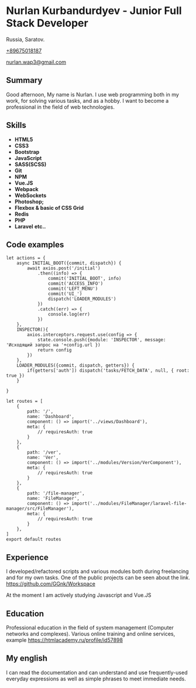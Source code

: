 # Nurlan Kurbandurdyev - Junior Full Stack Developer
Russia, Saratov.

<a href="tel:+89675018187" title="Mobile phone">+89675018187</a>

<a href="mailto:nurlan.wap3@gmail.com" title="E-mail">nurlan.wap3@gmail.com</a> 

## Summary
Good afternoon,
My name is Nurlan.
I use web programming both in my work, for solving various tasks, and as a hobby.
I want to become a professional in the field of web technologies.

## Skills

- **HTML5**
- **CSS3**
- **Bootstrap**
- **JavaScript**
- **SASS(SCSS)**
- **Git**
- **NPM**
- **Vue.JS**
- **Webpack**
- **WebSockets**
- **Photoshop;**
- **Flexbox & basic of CSS Grid**
- **Redis**
- **PHP**
- **Laravel**
 **etc..**

## Code examples
```
let actions = {
    async INITIAL_BOOT({commit, dispatch}) {
        await axios.post('/initial')
            .then((info) => {
                commit('INITIAL_BOOT', info)
                commit('ACCESS_INFO')
                commit('LEFT_MENU')
                commit('UI_')
                dispatch('LOADER_MODULES')
            })
            .catch((err) => {
                console.log(err)
            })
    },
    INSPECTOR(){
        axios.interceptors.request.use(config => {
            state.console.push({module: 'INSPECTOR', message: 'Исходящий запрос на '+config.url })
            return config
        })
    },
    LOADER_MODULES({commit, dispatch, getters}) {
        if(getters['auth']) dispatch('tasks/FETCH_DATA', null, { root: true })
    }

}
```
```
let routes = [
    {
        path: '/',
        name: 'Dashboard',
        component: () => import('../views/Dashboard'),
        meta: {
            // requiresAuth: true
        }
    },
    {
        path: '/ver',
        name: 'Ver',
        component: () => import('../modules/Version/VerComponent'),
        meta: {
            // requiresAuth: true
        }
    },
    {
        path: '/file-manager',
        name: 'FileManager',
        component: () => import('../modules/FileManager/laravel-file-manager/src/FileManager'),
        meta: {
            // requiresAuth: true
        }
    },
]
export default routes
```

## Experience
I developed/refactored scripts and various modules both during freelancing and for my own tasks. One of the public projects can be seen about the link. https://github.com/GGnk/Workspace

At the moment I am actively studying Javascript and Vue.JS

## Education

Professional education in the field of system management (Computer networks and complexes).
Various online training and online services, example https://htmlacademy.ru/profile/id57898
## My english

I can read the documentation and can understand and use frequently-used everyday expressions as well as simple phrases to meet immediate needs.
